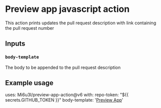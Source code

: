 # Preview app javascript action

This action prints updates the pull request description with link containing the pull request number

## Inputs

### `body-template`

The body to be appended to the pull request description

## Example usage

uses: Mi6u3l/preview-app-action@v6
      with:
        repo-token: "${{ secrets.GITHUB_TOKEN }}"
        body-template: '[Preview App](https://app.dev.linkfire.co/#/index.html:pull-%pr_number%)'

